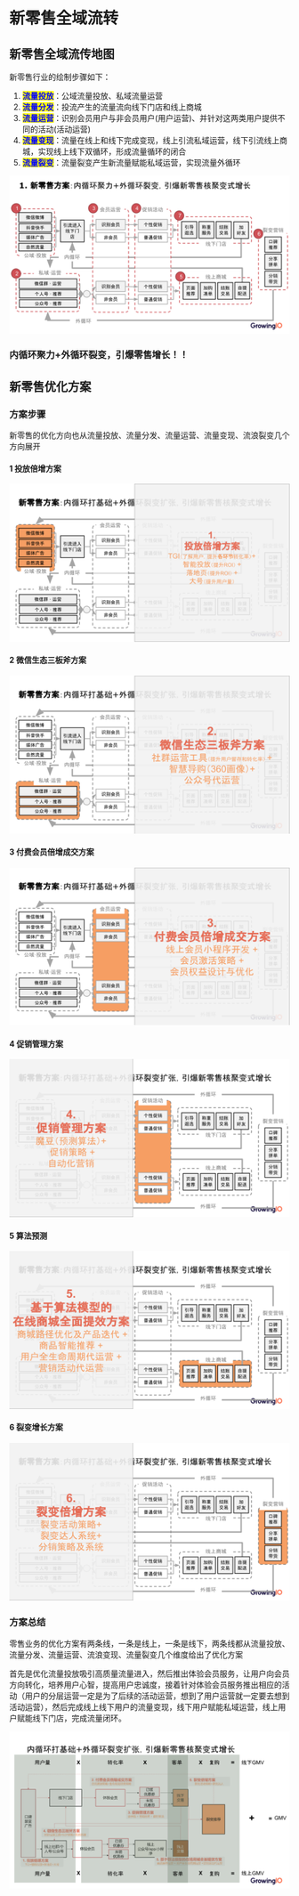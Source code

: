 # 新零售全域流转

## 新零售全域流传地图

新零售行业的绘制步骤如下：

1. <mark style="color:blue;">**流量投放**</mark>：公域流量投放、私域流量运营
2. <mark style="color:blue;">**流量分发**</mark>：投流产生的流量流向线下门店和线上商城
3. <mark style="color:blue;">**流量运营**</mark>：识别会员用户与非会员用户(用户运营)、并针对这两类用户提供不同的活动(活动运营)
4. <mark style="color:blue;">**流量变现**</mark>：流量在线上和线下完成变现，线上引流私域运营，线下引流线上商城，实现线上线下双循环，形成流量循环的闭合
5. <mark style="color:blue;">**流量裂变**</mark>：流量裂变产生新流量赋能私域运营，实现流量外循环

![全域地图](<../../.gitbook/assets/1个亿解决方案框架3.0-1103.pptx (3) (1).png>)

### 内循环聚力+外循环裂变，引爆零售增长！！

## 新零售优化方案

### 方案步骤

新零售的优化方向也从流量投放、流量分发、流量运营、流量变现、流浪裂变几个方向展开

#### 1 投放倍增方案

![公域流量投放](<../../.gitbook/assets/1个亿解决方案框架3.0-1103.pptx (1).png>)

#### 2 **微信生态三板斧方案**

![私域流量运营](<../../.gitbook/assets/1个亿解决方案框架3.0-1103.pptx (2) (1).png>)

#### **3 付费会员倍增成交方案**

![用户运营](<../../.gitbook/assets/1个亿解决方案框架3.0-1103.pptx (3) (1) (1).png>)

#### 4 促销管理方案

![活动运营](<../../.gitbook/assets/1个亿解决方案框架3.0-1103.pptx (4).png>)

#### 5 算法预测

![算法预测](<../../.gitbook/assets/1个亿解决方案框架3.0-1103.pptx (5).png>)

#### 6 裂变增长方案

![ 流量裂变](<../../.gitbook/assets/1个亿解决方案框架3.0-1103.pptx (6).png>)

### 方案总结

零售业务的优化方案有两条线，一条是线上，一条是线下，两条线都从流量投放、流量分发、流量运营、流浪变现、流量裂变几个维度给出了优化方案

首先是优化流量投放吸引高质量流量进入，然后推出体验会员服务，让用户向会员方向转化，培养用户心智，提高用户忠诚度，接着针对体验会员服务推出相应的活动（用户的分层运营一定是为了后续的活动运营，想到了用户运营就一定要去想到活动运营），然后完成线上线下用户的流量变现，线下用户赋能私域运营，线上用户赋能线下门店，完成流量闭环。

![裂变促能线上线下](<../../.gitbook/assets/1个亿解决方案框架3.0-1103.pptx (1) (1).png>)
